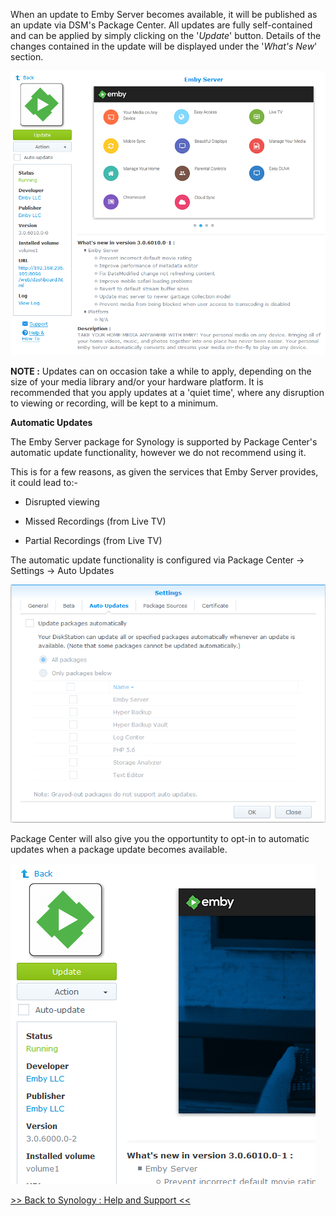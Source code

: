 When an update to Emby Server becomes available, it will be published as an update via DSM's Package Center. All updates are fully self-contained and can be applied by simply clicking on the '_Update_' button. Details of the changes contained in the update will be displayed under the '_What's New_' section.

![Synology : Example Package Update Screen](images/synology/Synology-Notes-on-Package-Updates-Example-Screen.png "Synology : Example Package Update Screen")

__NOTE :__ Updates can on occasion take a while to apply, depending on the size of your media library and/or your hardware platform. It is recommended that you apply updates at a 'quiet time', where any disruption to viewing or recording, will be kept to a minimum.

__Automatic Updates__

The Emby Server package for Synology is supported by Package Center's automatic update functionality, however we do not recommend using it.

This is for a few reasons, as given the services that Emby Server provides, it could lead to:-

* Disrupted viewing

* Missed Recordings (from Live TV)

* Partial Recordings (from Live TV)

The automatic update functionality is configured via Package Center -> Settings -> Auto Updates

![Synology : Automatic Updates Configuration Screen](images/synology/Synology-Notes-on-Package-Updates-Configuration.png "Synology : Automatic Updates Configuration Screen")

Package Center will also give you the opportuntity to opt-in to automatic updates when a package update becomes available.

![Synology : Automatic Updates Opt In](images/synology/Synology-Notes-on-Package-Updates-Opt-In.png "Synology : Automatic Updates Opt In")

[>> Back to Synology : Help and Support <<](Synology-:-Help-and-Support)

